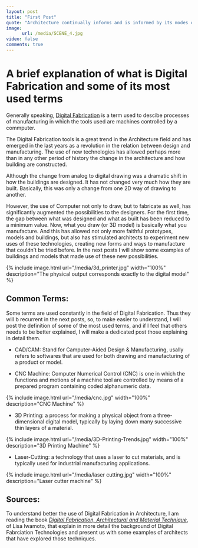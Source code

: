```yaml
---
layout: post
title: "First Post"
quote: "Architecture continually informs and is informed by its modes of representation and construction"
image:
      url: /media/SCENE_4.jpg
video: false
comments: true
---
```


# A brief explanation of what is Digital Fabrication and some of its most used terms 

Generally speaking, [Digital Fabrication](https://www.opendesk.cc/about/digital-fabrication) is a term used to descibe processes of manufacturing in which the tools used are machines controlled by a commputer.

The Digital Fabrication tools is a great trend in the Architecture field and has emerged in the last years as a revolution in the relation between design and manufacturing. The use of new technologies has allowed perhaps more than in any other period of history the change in the architecture and how building are constructed.

Although the change from analog to digital drawing was a dramatic shift in how the buildings are designed. It has not changed very much how they are built. Basically, this was only a change from one 2D way of drawing to another.

However, the use of Computer not only to draw, but to fabricate as well, has significantly augmented the possibilities to the designers. For the first time, the gap between what was designed and what as built has been reduced to a minimum value. Now, what you draw (or 3D model) is basically what you manufacture. And this has allowed not only more faithful prototypes, models and buildings, but also has stimulated architects to experiment new uses of these technologies, creating new forms and ways to manufacture that couldn’t be tried before. In the next posts I will show some examples of buildings and models that made use of these new possibilities.


{% include image.html url="/media/3d_printer.jpg" width="100%" description="The physical output corresponds exactly to the digital model" %}


## Common Terms:

Some terms are used constantly in the field of Digital Fabrication. Thus they will b recurrent in the next posts, so, to make easier to understand, I will post the definition of some of the most used terms, and if I feel that others needs to be better explained, I will make a dedicated post those explaining in detail them.

- CAD/CAM: 
      Stand for Camputer-Aided Design & Manufacturing, usally refers to softwares that are used for both drawing and manufacturing of a product or model.

- CNC Machine:
      Computer Numerical Control (CNC) is one in which the functions and motions of a machine tool are controlled by means of a prepared program containing coded alphanumeric data.


{% include image.html url="/media/cnc.jpg" width="100%" description="CNC Machine" %}

- 3D Printing:
      a process for making a physical object from a three-dimensional digital model, typically by laying down many successive thin layers of a material.


{% include image.html url="/media/3D-Printing-Trends.jpg" width="100%" description="3D Printing Machine" %}

- Laser-Cutting:
      a technology that uses a laser to cut materials, and is typically used for industrial manufacturing applications.


{% include image.html url="/media/laser cutting.jpg" width="100%" description="Laser cutter machine" %}

## Sources:

To understand better the use of Digital Fabrication in Architecture, I am reading the book [_Digital Fabrication, Architectural and Material Technique_](http://atc.berkeley.edu/201/readings/Iwamoto_Digital_Fabrications.pdf), of Lisa Iwamoto, that explain in more detail the background of Digital Fabrciation Technologies and present us with some examples of architects that have explored those techniques.

